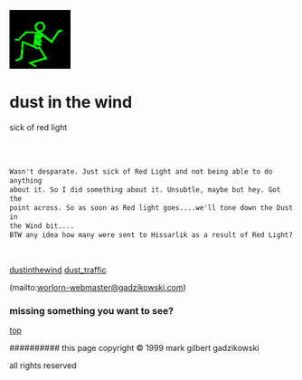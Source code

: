 ![dancer](assets/dancer.gif)

# dust in the wind



 sick of red light

![xparent](assets/xparent.gif)  


```
		
Wasn't desparate. Just sick of Red Light and not being able to do anything
about it. So I did something about it. Unsubtle, maybe but hey. Got the
point across. So as soon as Red light goes....we'll tone down the Dust in
the Wind bit....
BTW any idea how many were sent to Hissarlik as a result of Red Light?
		
	
```

 





  [dustinthewind](dustinthewind.md)  [dust_traffic](dust_traffic.md) 

 (mailto:worlorn-webmaster@gadzikowski.com) 

 
### missing something you want to see?



 [top](#top) 

 
########## this page copyright © 1999 mark gilbert gadzikowski

 all rights reserved
